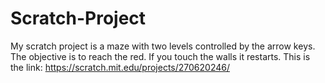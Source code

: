 # Scratch-Project
My scratch project is a maze with two levels controlled by the arrow keys. The objective is to reach the red. If you touch the walls it restarts. 
This is the link: https://scratch.mit.edu/projects/270620246/
